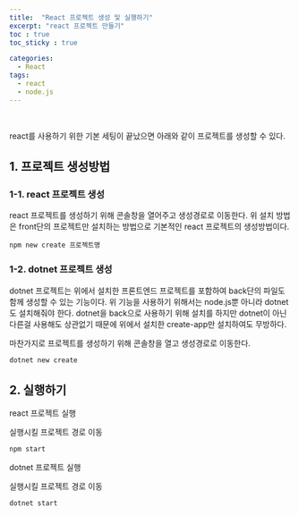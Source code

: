 ```yaml
---
title:  "React 프로젝트 생성 및 실행하기"
excerpt: "react 프로젝트 만들기"
toc : true
toc_sticky : true

categories:
  - React
tags: 
  - react
  - node.js
---
```



<br/>

react를 사용하기 위한 기본 세팅이 끝났으면 아래와 같이 프로젝트를 생성할 수 있다.



## 1. 프로젝트 생성방법

### 1-1. react 프로젝트 생성

react 프로젝트를 생성하기 위해 콘솔창을 열어주고 생성경로로 이동한다.
위 설치 방법은 front단의 프로젝트만 설치하는 방법으로 기본적인 react 프로젝트의 생성방법이다.

```pyhton
npm new create 프로젝트명
```



### 1-2. dotnet 프로젝트 생성

dotnet 프로젝트는 위에서 설치한 프론트엔드 프로젝트를 포함하여 back단의 파일도 함께 생성할 수 있는 기능이다.
위 기능을 사용하기 위해서는 node.js뿐 아니라 dotnet도 설치해줘야 한다.
dotnet을 back으로 사용하기 위해 설치를 하지만 dotnet이 아닌 다른걸 사용해도 상관없기 때문에 
위에서 설치한 create-app만 설치하여도 무방하다.

마찬가지로 프로젝트를 생성하기 위해 콘솔창을 열고 생성경로로 이동한다.

```python
dotnet new create
```



## 2. 실행하기

react 프로젝트 실행

실행시킬 프로젝트 경로 이동

```python
npm start
```


dotnet 프로젝트 실행

실행시킬 프로젝트 경로 이동

```python
dotnet start
```